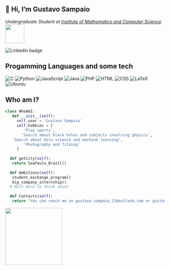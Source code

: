 <h2>👋 Hi, I’m Gustavo Sampaio </h2>
<p><em>Undergraduate Student at <a href="https://www.icmc.usp.br" target= "_blank">Institute of Mathematics and Computer Science </a><img src="https://media.giphy.com/media/wpoLqr5FT1sY0/giphy.gif" width="60"> 
</em></p>

![Linkedin badge](https://img.shields.io/badge/LinkedIn-0077B5?style=for-the-badge&logo=linkedin&logoColor=white&link="https://www.linkedin.com/in/gustavo-sampaio-lima-935788205")



## Progamming Languages and some tech
![C](https://img.shields.io/badge/c-%2300599C.svg?style=for-the-badge&logo=c&logoColor=white)
![Python](https://img.shields.io/badge/python-3670A0?style=for-the-badge&logo=python&logoColor=ffdd54)
![JavaScript](https://img.shields.io/badge/javascript-%23323330.svg?style=for-the-badge&logo=javascript&logoColor=%23F7DF1E)
![Java](https://img.shields.io/badge/Java-ED8B00?style=for-the-badge&logo=java&logoColor=white)
![PHP](https://img.shields.io/badge/PHP-777BB4?style=for-the-badge&logo=php&logoColor=white)
![HTML](https://img.shields.io/badge/HTML5-E34F26?style=for-the-badge&logo=html5&logoColor=white)
![CSS](https://img.shields.io/badge/CSS-239120?&style=for-the-badge&logo=css3&logoColor=white)
![LaTeX](https://img.shields.io/badge/latex-%23008080.svg?style=for-the-badge&logo=latex&logoColor=white)
![Ubuntu](https://img.shields.io/badge/Ubuntu-E95420?style=for-the-badge&logo=ubuntu&logoColor=white)

## Who am I?
 ```python
 class WhoAmI:
	def __init__(self):
      self.user = 'Gustavo Sampaio'
      self.hobbies = [
         'Play sports',
     	'Search about black holes and subjects involving physics',
   	'Search about data science and machine learning',
         'Photography and filming'
      ]
   
   def getCity(self):
   	return SaoPaulo_Brazil()
   
   def Ambitions(self):
   	student_exchange_program()
   	big_company_internship()
   # Much more to think about
   
   def Contacts(self):
   	return "You can reach me on gustavo.sampaio_13@outlook.com or gustavo.sampaio@usp.br"
 ```

<img height="180em" src="https://github-readme-stats.vercel.app/api?username=GusSampaio&show_icons=true&theme=tokyonight"/>

<!---
GusSampaio/GusSampaio is a ✨ special ✨ repository because its `README.md` (this file) appears on your GitHub profile.
You can click the Preview link to take a look at your changes.
--->
